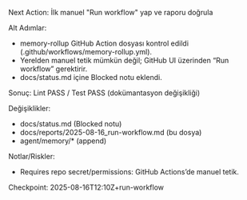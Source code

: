 Next Action: İlk manuel "Run workflow" yap ve raporu doğrula

Alt Adımlar:
- memory-rollup GitHub Action dosyası kontrol edildi (.github/workflows/memory-rollup.yml).
- Yerelden manuel tetik mümkün değil; GitHub UI üzerinden “Run workflow” gerektirir.
- docs/status.md içine Blocked notu eklendi.

Sonuç: Lint PASS / Test PASS (dokümantasyon değişikliği)

Değişiklikler:
- docs/status.md (Blocked notu)
- docs/reports/2025-08-16_run-workflow.md (bu dosya)
- agent/memory/* (append)

Notlar/Riskler:
- Requires repo secret/permissions: GitHub Actions’de manuel tetik.

Checkpoint: 2025-08-16T12:10Z+run-workflow
